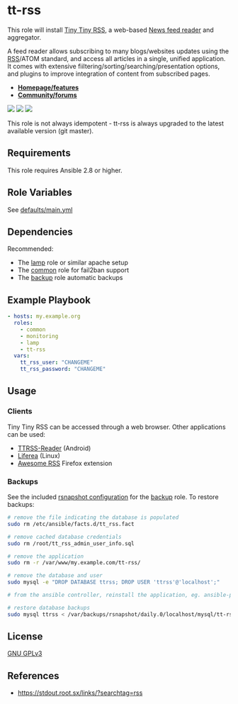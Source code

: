 tt-rss
=============

This role will install [Tiny Tiny RSS](https://tt-rss.org/), a web-based [News feed reader](https://en.wikipedia.org/wiki/News_aggregator) and aggregator.

A feed reader allows subscribing to many blogs/websites updates using the [RSS](https://en.wikipedia.org/wiki/RSS)/ATOM standard, and access all articles in a single, unified application. It comes with extensive fiiltering/sorting/searching/presentation options, and plugins to improve integration of content from subscribed pages.

* **[Homepage/features](https://tt-rss.org/)**
* **[Community/forums](https://discourse.tt-rss.org/)**

[![](https://i.imgur.com/UoKs3x1.png)](https://i.imgur.com/yDozQPU.jpg)
[![](https://i.imgur.com/7oO67Xq.png)](https://i.imgur.com/rNTiRva.png)
[![](https://i.imgur.com/CqoOfXo.png)](https://i.imgur.com/mv2fppi.jpg)

This role is not always idempotent - tt-rss is always upgraded to the latest available version (git master).

Requirements
------------

This role requires Ansible 2.8 or higher.


Role Variables
--------------

See [defaults/main.yml](defaults/main.yml)


Dependencies
------------

Recommended:

- The [lamp](https://gitlab.com/nodiscc/ansible-xsrv-lamp) role or similar apache setup
- The [common](https://gitlab.com/nodiscc/ansible-xsrv-common) role for fail2ban support
- The [backup](https://gitlab.com/nodiscc/ansible-xsrv-common) role automatic backups

Example Playbook
----------------

```yaml
- hosts: my.example.org
  roles:
    - common
    - monitoring
    - lamp
    - tt-rss
  vars:
    tt_rss_user: "CHANGEME"
    tt_rss_password: "CHANGEME"
```

Usage
-----

### Clients

Tiny Tiny RSS can be accessed through a web browser. Other applications can be used:

- [TTRSS-Reader](https://f-droid.org/repository/browse/?fdid=org.ttrssreader) (Android)
- [Liferea](https://lzone.de/liferea/) (Linux)
- [Awesome RSS](https://addons.mozilla.org/en-US/firefox/addon/awesome-rss/) Firefox extension

### Backups

See the included [rsnapshot configuration](templates/etc_rsnapshot.tt-rss.conf.j2) for the [backup](https://gitlab.com/nodiscc/ansible-xsrv-backup) role. To restore backups:

```bash
# remove the file indicating the database is populated
sudo rm /etc/ansible/facts.d/tt_rss.fact

# remove cached database credentials
sudo rm /root/tt_rss_admin_user_info.sql

# remove the application
sudo rm -r /var/www/my.example.com/tt-rss/

# remove the database and user
sudo mysql -e "DROP DATABASE ttrss; DROP USER 'ttrss'@'localhost';"

# from the ansible controller, reinstall the application, eg. ansible-playbook playbook.yml

# restore database backups
sudo mysql ttrss < /var/backups/rsnapshot/daily.0/localhost/mysql/tt-rss.sql
```

License
-------

[GNU GPLv3](LICENSE)


References
-----------------

- https://stdout.root.sx/links/?searchtag=rss
